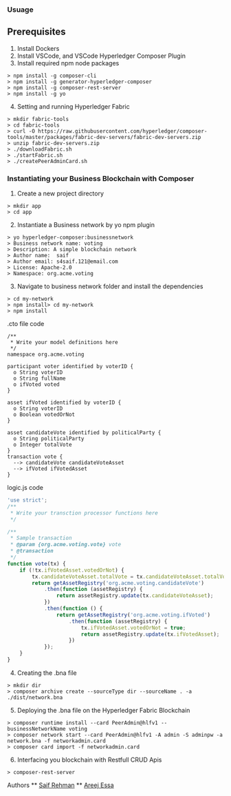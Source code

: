 ### Usuage

## Prerequisites
1. Install Dockers
2. Install VSCode, and VSCode Hyperledger Composer Plugin
3. Install required npm node packages
``` 
> npm install -g composer-cli
> npm install -g generator-hyperledger-composer
> npm install -g composer-rest-server
> npm install -g yo
```
4. Setting and running Hyperledger Fabric
```
> mkdir fabric-tools
> cd fabric-tools
> curl -O https://raw.githubusercontent.com/hyperledger/composer-tools/master/packages/fabric-dev-servers/fabric-dev-servers.zip
> unzip fabric-dev-servers.zip
> ./downloadFabric.sh
> ./startFabric.sh
> ./createPeerAdminCard.sh
```
### Instantiating your Business Blockchain with Composer
1. Create a new project directory
```
> mkdir app
> cd app
```
2. Instantiate a Business network by yo npm plugin
```
> yo hyperledger-composer:businessnetwork
> Business network name: voting
> Description: A simple blockchain network
> Author name:  saif
> Author email: s4saif.121@email.com
> License: Apache-2.0
> Namespace: org.acme.voting
```
3. Navigate to business network folder and install the dependencies
```
> cd my-network 
> npm install> cd my-network 
> npm install
```

.cto file code
```
/**
 * Write your model definitions here
 */
namespace org.acme.voting

participant voter identified by voterID {
  o String voterID
  o String fullName
  o ifVoted voted
}

asset ifVoted identified by voterID {
  o String voterID
  o Boolean votedOrNot
}

asset candidateVote identified by politicalParty {
  o String politicalParty
  o Integer totalVote
}
transaction vote {
  --> candidateVote candidateVoteAsset
  --> ifVoted ifVotedAsset
}
```
logic.js code
``` JavaScript
'use strict';
/**
 * Write your transction processor functions here
 */

/**
 * Sample transaction
 * @param {org.acme.voting.vote} vote
 * @transaction
 */
function vote(tx) {
    if (!tx.ifVotedAsset.votedOrNot) {
        tx.candidateVoteAsset.totalVote = tx.candidateVoteAsset.totalVote + 1;
        return getAssetRegistry('org.acme.voting.candidateVote')
            .then(function (assetRegistry) {
                return assetRegistry.update(tx.candidateVoteAsset);
            })
            .then(function () {
                return getAssetRegistry('org.acme.voting.ifVoted')
                    .then(function (assetRegistry) {
                        tx.ifVotedAsset.votedOrNot = true;
                        return assetRegistry.update(tx.ifVotedAsset);
                    })
            });
    }
}
```
4. Creating the .bna file

```
> mkdir dir
> composer archive create --sourceType dir --sourceName . -a ./dist/network.bna
```

5. Deploying the .bna file on the Hyperledger Fabric Blockchain
```
> composer runtime install --card PeerAdmin@hlfv1 --businessNetworkName voting
> composer network start --card PeerAdmin@hlfv1 -A admin -S adminpw -a network.bna -f networkadmin.card
> composer card import -f networkadmin.card
```

6. Interfacing you blockchain with Restfull CRUD Apis
```
> composer-rest-server
```

Authors
** [Saif Rehman](https://github.com/SaifRehman)
** [Areej Essa](https://github.com/AreejEssa/)